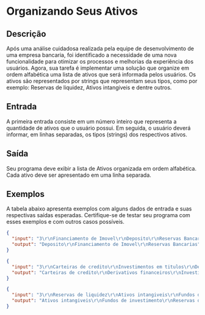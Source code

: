 # Organizando Seus Ativos

Descrição
---------

Após uma análise cuidadosa realizada pela equipe de desenvolvimento de uma empresa bancaria, foi identificado a
necessidade de uma nova funcionalidade para otimizar os processos e melhorias da experiência dos usuários. Agora, sua
tarefa é implementar uma solução que organize em ordem alfabética uma lista de ativos que será informada pelos usuários.
Os ativos são representados por strings que representam seus tipos, como por exemplo: Reservas de liquidez, Ativos
intangiveis e dentre outros.

Entrada
-------

A primeira entrada consiste em um número inteiro que representa a quantidade de ativos que o usuário possui. Em seguida,
o usuário deverá informar, em linhas separadas, os tipos (strings) dos respectivos ativos.

Saída
-----

Seu programa deve exibir a lista de Ativos organizada em ordem alfabética. Cada ativo deve ser apresentado em uma linha
separada.

Exemplos
--------

A tabela abaixo apresenta exemplos com alguns dados de entrada e suas respectivas saídas esperadas. Certifique-se de
testar seu programa com esses exemplos e com outros casos possíveis.

```json
{
  "input": "3\r\nFinanciamento de Imovel\r\nDeposito\r\nReservas Bancarias",
  "output": "Deposito\r\nFinanciamento de Imovel\r\nReservas Bancarias"
}
```

```json
{
  "input": "3\r\nCarteiras de credito\r\nInvestimentos em titulos\r\nDerivativos financeiros",
  "output": "Carteiras de credito\r\nDerivativos financeiros\r\nInvestimentos em titulos"
}
```

```json
{
  "input": "3\r\nReservas de liquidez\r\nAtivos intangiveis\r\nFundos de investimento",
  "output": "Ativos intangiveis\r\nFundos de investimento\r\nReservas de liquidez"
}
```